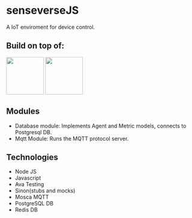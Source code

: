 # senseverseJS
A IoT enviroment for device control.

## Build on top of:

<img display="inline" src="https://upload.wikimedia.org/wikipedia/commons/9/99/Unofficial_JavaScript_logo_2.svg" width="100px">
<img src="https://upload.wikimedia.org/wikipedia/commons/6/67/NodeJS.png" width="100px">

## Modules
- Database module: Implements Agent and Metric models, connects to Postgresql DB.
- Mqtt Module: Runs the MQTT protocol server.


## Technologies
- Node JS
- Javascript
- Ava Testing
- Sinon(stubs and mocks)
- Mosca MQTT
- PostgreSQL DB
- Redis DB
